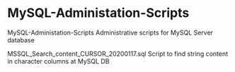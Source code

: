 # MySQL-Administation-Scripts
MySQL-Administation-Scripts
Administrative scripts for MySQL Server database

MSSQL_Search_content_CURSOR_20200117.sql
Script to find string content in character columns at MySQL DB
